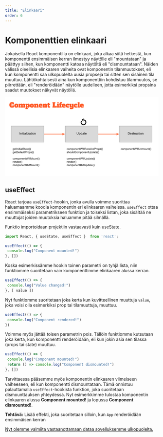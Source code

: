 ```yaml
---
title: "Elinkaari"
order: 6
---
```


# Komponenttien elinkaari
Jokaisella React komponentilla on elinkaari, joka alkaa siitä hetkestä, kun komponentti ensimmäisen kerran ilmestyy näytölle eli "mountataan" ja päättyy siihen, kun komponentti katoaa näytöltä eli "dismountataan". Näiden välissä oleellisia elinkaaren vaiheita ovat komponentin tilanmuutokset, eli kun komponentti saa ulkopuolelta uusia propseja tai sitten sen sisäinen tila muuttuu. Lähtökohtaisesti aina kun komponenttiin kohdistuu tilanmuutos, se piirrettään, eli "renderöidään" näytölle uudelleen, jotta esimerkiksi propsina saadut muutokset näkyvät näytöllä.

![lifecycle](../images/component-lifecycle.png)

## useEffect
React tarjoaa `useEffect`-hookin, jonka avulla voimme suorittaa haluamaamme koodia komponentin eri elinkaaren vaiheissa. `useEffect` ottaa ensimmäiseksi parametrikseen funktion ja toiseksi listan, joka sisältää ne muuttujat joiden muutoksia haluamme pitää silmällä.     
          
Funktio importoidaan projektiin vastaavasti kuin useState. 
```js
import React, { useState, useEffect }  from 'react';
```

```js
useEffect(() => {
 console.log("Component mounted!")   
}, [])
```

Koska esimerkissämme hookin toinen parametri on tyhjä lista, niin funktiomme suoritetaan vain komponenttimme elinkaaren alussa kerran.

```js
useEffect(() => {
 console.log("Value changed!")   
}, [ value ])
````

Nyt funktiomme suoritetaan joka kerta kun kuvitteellinen muuttuja `value`, joka voisi olla esimerkiksi prop tai tilamuuttuja, muuttuu.

```js
useEffect(() => {
 console.log("Component rendered!")   
})
````

Voimme myös jättää toisen parametrin pois. Tällöin funktiomme kutsutaan joka kerta, kun komponentti renderöidään, eli kun jokin asia sen tilassa (props tai state) muuttuu.

```js
useEffect(() => {
 console.log("Component mounted!")
 return () => console.log("Component dismounted!")
}, [])
```

Tarvittaessa pääsemme myös komponentin elinkaaren viimeiseen vaiheeseen, eli kun komponentti dismountataan. Tämä onnistuu palauttamalla `useEffect`-hookista funktion, joka suoritetaan dismounttauksen yhteydessä. Nyt esimerkkimme tulostaa komponentin elinkaaren alussa __Component mounted!__ ja lopussa __Component dismounted!__.

**Tehtävä:** Lisää effekti, joka suoritetaan silloin, kun `App` renderöidään ensimmäisen kerran

[Nyt olemme valmiita vastaanottamaan dataa sovelluksemme ulkopuolelta.](https://codento.github.io/react-workshop-2/API/)